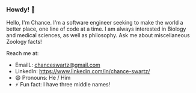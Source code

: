 ### Howdy! 👋

Hello, I'm Chance. I'm a software engineer seeking to make the world a better place, one line of code at a time. I am always interested in Biology and medical sciences, as well as philosophy. Ask me about miscellaneous Zoology facts!


Reach me at:
- EmailL: chanceswartz@gmail.com
- LinkedIn: https://www.linkedin.com/in/chance-swartz/
- 😄 Pronouns:  He / Him
- ⚡ Fun fact: I have three middle names!
